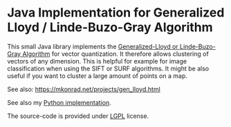 # Java Implementation for Generalized Lloyd / Linde-Buzo-Gray Algorithm

This small Java library implements the [Generalized-Lloyd or Linde-Buzo-Gray Algorithm](http://en.wikipedia.org/wiki/Linde%96Buzo%96Gray_algorithm) for vector quantization. It therefore allows clustering of vectors of any dimension. This is helpful for example for image classification when using the SIFT or SURF algorithms. It might be also useful if you want to cluster a large amount of points on a map.

See also: https://mkonrad.net/projects/gen_lloyd.html

See also my [Python implementation](https://github.com/internaut/py-lbg).

The source-code is provided under [LGPL](http://www.gnu.org/licenses/lgpl.html) license.
